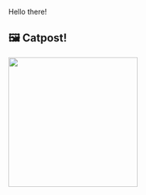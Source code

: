 Hello there!



## 🖼️ Catpost!

<sub>
    <img src="https://cdn2.thecatapi.com/images/e49.jpg" height="256">
</sub>

